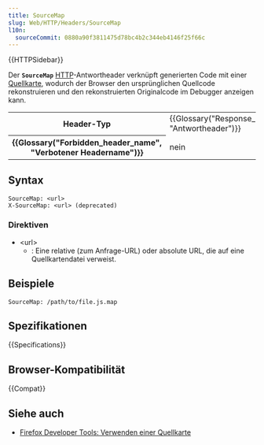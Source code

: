 ```yaml
---
title: SourceMap
slug: Web/HTTP/Headers/SourceMap
l10n:
  sourceCommit: 0880a90f3811475d78bc4b2c344eb4146f25f66c
---
```


{{HTTPSidebar}}

Der **`SourceMap`** [HTTP](/de/docs/Web/HTTP)-Antwortheader verknüpft generierten Code mit einer [Quellkarte](https://firefox-source-docs.mozilla.org/devtools-user/debugger/how_to/use_a_source_map/index.html), wodurch der Browser den ursprünglichen Quellcode rekonstruieren und den rekonstruierten Originalcode im Debugger anzeigen kann.

<table class="properties">
  <tbody>
    <tr>
      <th scope="row">Header-Typ</th>
      <td>{{Glossary("Response_header", "Antwortheader")}}</td>
    </tr>
    <tr>
      <th scope="row">{{Glossary("Forbidden_header_name", "Verbotener Headername")}}</th>
      <td>nein</td>
    </tr>
  </tbody>
</table>

## Syntax

```http
SourceMap: <url>
X-SourceMap: <url> (deprecated)
```

### Direktiven

- \<url>
  - : Eine relative (zum Anfrage-URL) oder absolute URL, die auf eine Quellkartendatei verweist.

## Beispiele

```http
SourceMap: /path/to/file.js.map
```

## Spezifikationen

{{Specifications}}

## Browser-Kompatibilität

{{Compat}}

## Siehe auch

- [Firefox Developer Tools: Verwenden einer Quellkarte](https://firefox-source-docs.mozilla.org/devtools-user/debugger/how_to/use_a_source_map/index.html)
